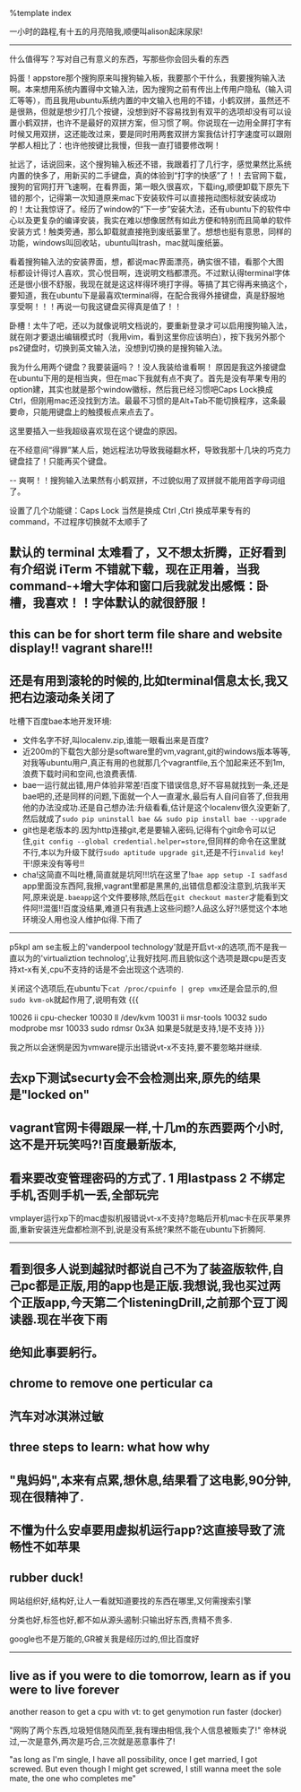%template index

一小时的路程,有十五的月亮陪我,顺便叫alison起床尿尿!

------
 什么值得写？写对自己有意义的东西，写那些你会回头看的东西

妈蛋！appstore那个搜狗原来叫搜狗输入板，我要那个干什么，我要搜狗输入法啊。本来想用系统内置得中文输入法，因为搜狗之前有传出上传用户隐私（输入词汇等等），而且我用ubuntu系统内置的中文输入也用的不错，小鹤双拼，虽然还不是很熟，但就是想少打几个按键，没想到好不容易找到有双平的选项却没有可以设置小鹤双拼，也许不是最好的双拼方案，但习惯了啊。你说现在一边用全屏打字有时候又用双拼，这还能改过来，要是同时用两套双拼方案我估计打字速度可以跟刚学都人相比了：也许他按键比我慢，但我一直打错要修改啊！

扯远了，话说回来，这个搜狗输入板还不错，我跟着打了几行字，感觉果然比系统内置的快多了，用新买的二手键盘，真的体验到“打字的快感”了！！去官网下载，搜狗的官网打开飞速啊，在看界面，第一眼久很喜欢，下载ing,顺便卸载下原先下错的那个，记得第一次知道原来mac下安装软件可以直接拖动图标就安装成功的！太让我惊讶了。经历了window的“下一步”安装大法，还有ubuntu下的软件中心以及更复杂的编译安装，我实在难以想像居然有如此方便和特别而且简单的软件安装方式！触类旁通，那么卸载就直接拖到废纸篓里了。想想也挺有意思，同样的功能，windows叫回收站，ubuntu叫trash，mac就叫废纸篓。

看着搜狗输入法的安装界面，想，都说mac界面漂亮，确实很不错，看那个大图标都设计得讨人喜欢，赏心悦目啊，连说明文档都漂亮。不过默认得terminal字体还是很小很不舒服，我现在就是这这样得环境打字得。等搞了其它得再来搞这个，要知道，我在ubuntu下是最喜欢terminal得，在配合我得外接键盘，真是舒服地享受啊！！！再说一句我这键盘买得真是值了！！

卧槽！太牛了吧，还以为就像说明文档说的，要重新登录才可以启用搜狗输入法，就在刚才要退出编辑模式时（我用vim，看到这里你应该明白），按下我另外那个ps2键盘时，切换到英文输入法，没想到切换的是搜狗输入法。

我为什么用两个键盘？我要装逼吗？！没人我装给谁看啊！
原因是我这外接键盘在ubuntu下用的是相当爽，但在mac下我就有点不爽了。首先是没有苹果专用的option建，其实也就是那个window徽标，然后我已经习惯吧Caps Lock换成Ctrl，但刚用mac还没找到方法。最最不习惯的是Alt+Tab不能切换程序，这条最要命，只能用键盘上的触摸板点来点去了。

这里要插入一些我超级喜欢现在这个键盘的原因。

在不经意间“得罪”某人后，她远程法功导致我碰翻水杯，导致我那十几块的巧克力键盘挂了！只能再买个键盘。

--
爽啊！！搜狗输入法果然有小鹤双拼，不过貌似用了双拼就不能用首字母词组了。

设置了几个功能键：Caps Lock 当然是换成 Ctrl ,Ctrl 换成苹果专有的 command，不过程序切换就不太顺手了

默认的 terminal 太难看了，又不想太折腾，正好看到有介绍说 iTerm 不错就下载，现在正用着，当我 command-+增大字体和窗口后我就发出感慨：卧槽，我喜欢！！字体默认的就很舒服！
------

this can be for short term file share and website display!! vagrant share!!!
------
还是有用到滚轮的时候的,比如terminal信息太长,我又把右边滚动条关闭了
------
吐槽下百度bae本地开发环境:
- 文件名字不好,叫localenv.zip,谁能一眼看出来是百度? 
- 近200m的下载包大部分是software里的vm,vagrant,git的windows版本等等,对我等ubuntu用户,真正有用的也就那几个vagrantfile,五个加起来还不到1m,浪费下载时间和空间,也浪费表情.
- bae一运行就出错,用户体验非常差!百度下错误信息,好不容易就找到一条,还是bae吧的,还是同样的问题,下面就一个人一直灌水,最后有人自问自答了,但我用他的办法没成功.还是自己想办法:升级看看,估计是这个localenv很久没更新了,然后就成了`sudo pip uninstall bae && sudo pip install bae --upgrade`
- git也是老版本的.因为http连接git,老是要输入密码,记得有个git命令可以记住,`git config --global credential.helper=store`,但同样的命令在这里就不行,本以为升级下就行`sudo aptitude upgrade git`,还是不行`invalid key`!干!原来没有等号!!  
- cha!这简直不叫吐槽,简直就是坑阿!!!坑在这里了!`bae app setup -I sadfasd` app里面没东西阿,我擦,vagrant里都是黑黑的,出错信息都没注意到,坑我半天阿,原来说是`.baeapp`这个文件要移除,然后在`git checkout master`才能看到文件阿!!混蛋!!百度没结果,难道只有我遇上这些问题?人品这么好?!感觉这个本地环境没人用也没人维护似得.下雨了

------
p5kpl am se主板上的'vanderpool technology'就是开启vt-x的选项,而不是我一直以为的'virtualiztion technolog',让我好找阿.而且貌似这个选项是跟cpu是否支持xt-x有关,cpu不支持的话是不会出现这个选项的.

关闭这个选项后,在ubuntu下`cat /proc/cpuinfo | grep vmx`还是会显示的,但`sudo kvm-ok`就起作用了,说明有效
{{{

10026  ii cpu-checker
10030  ll /dev/kvm
10031  ii msr-tools
10032  sudo modprobe msr
10033  sudo rdmsr 0x3A
 如果是5就是支持,1是不支持
}}}

我之所以会迷惘是因为vmware提示出错说vt-x不支持,要不要忽略并继续.

去xp下测试securty会不会检测出来,原先的结果是"locked on"
------
vagrant官网卡得跟屎一样,十几m的东西要两个小时,这不是开玩笑吗?!百度最新版本,
------
看来要改变管理密码的方式了. 1 用lastpass 2 不绑定手机,否则手机一丢,全部玩完
------
vmplayer运行xp下的mac虚拟机报错说vt-x不支持?忽略后开机mac卡在灰苹果界面,重新安装连光盘都检测不到,说是没有系统?果然不能在ubuntu下折腾阿.


------
看到很多人说到越狱时都说自己不为了装盗版软件,自己pc都是正版,用的app也是正版.我想说,我也买过两个正版app,今天第二个listeningDrill,之前那个豆丁阅读器.现在半夜下雨
------
绝知此事要躬行。 
------
chrome to remove one perticular ca
------
汽车对冰淇淋过敏
------
three steps to learn: what how why
------
"鬼妈妈",本来有点累,想休息,结果看了这电影,90分钟,现在很精神了.
------

不懂为什么安卓要用虚拟机运行app?这直接导致了流畅性不如苹果
------
rubber duck!
------

网站组织好,结构好,让人一看就知道要找的东西在哪里,又何需搜索引擎

分类也好,标签也好,都不如从源头遏制:只输出好东西,贵精不贵多.

google也不是万能的,GR被关我是经历过的,但比百度好


------

live as if you were to die tomorrow, learn as if you were to live forever
----------
another reason to get a cpu with vt: to get genymotion run faster  (docker)

"网购了两个东西,垃圾短信随风而至,我有理由相信,我个人信息被贩卖了!" 帝林说过,一次是意外,两次是巧合,三次就是恶意事件了!

"as long as I'm single, I have all possibility, once I get married, I got screwed. But even though I might get screwed, I still wanna meet the sole mate, the one who completes me"
